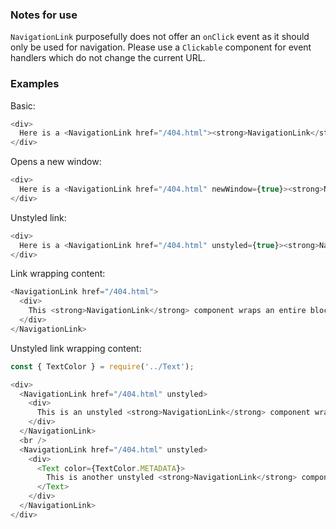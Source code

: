 ### Notes for use

`NavigationLink` purposefully does not offer an `onClick` event as it should only be used for navigation. Please use a `Clickable` component for event handlers which do not change the current URL.

### Examples

Basic:

```js { "props": { "data-description": "basic" } }
<div>
  Here is a <NavigationLink href="/404.html"><strong>NavigationLink</strong> component</NavigationLink> with just an <strong>href</strong>, its only required property.
</div>
```

Opens a new window:

```js { "props": { "data-description": "new window" } }
<div>
  Here is a <NavigationLink href="/404.html" newWindow={true}><strong>NavigationLink</strong> component</NavigationLink> which opens its link securely in a new window.
</div>
```

Unstyled link:

```js { "props": { "data-description": "unstyled" } }
<div>
  Here is a <NavigationLink href="/404.html" unstyled={true}><strong>NavigationLink</strong> component</NavigationLink> which removes the link styling and inherits its parent's color.
</div>
```

Link wrapping content:

```js { "props": { "data-description": "wrapping" } }
<NavigationLink href="/404.html">
  <div>
    This <strong>NavigationLink</strong> component wraps an entire block of text. By default all text content within a <strong>NavigationLink</strong> tag will be styled like a link.
  </div>
</NavigationLink>
```

Unstyled link wrapping content:

```js { "props": { "data-description": "unstyled wrapping" } }
const { TextColor } = require('../Text');

<div>
  <NavigationLink href="/404.html" unstyled>
    <div>
      This is an unstyled <strong>NavigationLink</strong> component wrapping an entire block of text.
    </div>
  </NavigationLink>
  <br />
  <NavigationLink href="/404.html" unstyled>
    <div>
      <Text color={TextColor.METADATA}>
        This is another unstyled <strong>NavigationLink</strong> component wrapping a block of text with a different color.
      </Text>
    </div>
  </NavigationLink>
</div>
```
